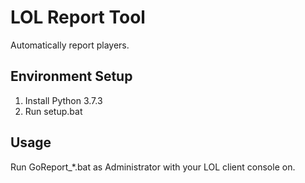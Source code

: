 # LOL Report Tool

Automatically report players.

## Environment Setup 
1. Install Python 3.7.3
2. Run setup.bat

## Usage
Run GoReport_*.bat as Administrator with your LOL client console on.
